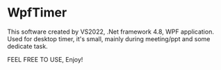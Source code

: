 # WpfTimer
This software created by VS2022, .Net framework 4.8, WPF application.
Used for desktop timer, it's small, mainly during meeting/ppt and some dedicate task.

FEEL FREE TO USE, Enjoy!

